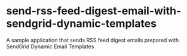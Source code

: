 # send-rss-feed-digest-email-with-sendgrid-dynamic-templates

A sample application that sends RSS feed digest emails prepared with SendGrid Dynamic Email Templates
